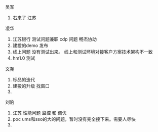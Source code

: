 
吴军

1. 右来了 江苏

凌华

1. 江苏银行 测试问题兼职 cdp 问题 畅杰协助 
2. 建投的demo 发布
3. 线上问题 没有测试出来。 线上和测试环境对接客户方案技术架构不一致
4. hm1.0 测试 

文尧

1. 标品的迭代
2. 建投的升级 找窗口
3. 

刘豹

1. 江苏 性能问题 监控 和 调优
2. poc ums和sso的大的问题，暂时没有完全接下来。需要人尽快
3. 
